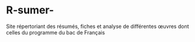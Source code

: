 # R-sumer-
Site répertoriant des résumés, fiches et analyse de différentes œuvres dont celles du programme du bac de Français  

